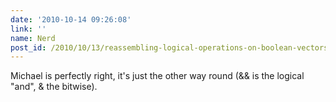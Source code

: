 ```yaml
---
date: '2010-10-14 09:26:08'
link: ''
name: Nerd
post_id: /2010/10/13/reassembling-logical-operations-on-boolean-vectors-in-gnu-r
---
```


Michael is perfectly right, it's just the other way round (&amp;&amp; is the logical "and", &amp; the bitwise).